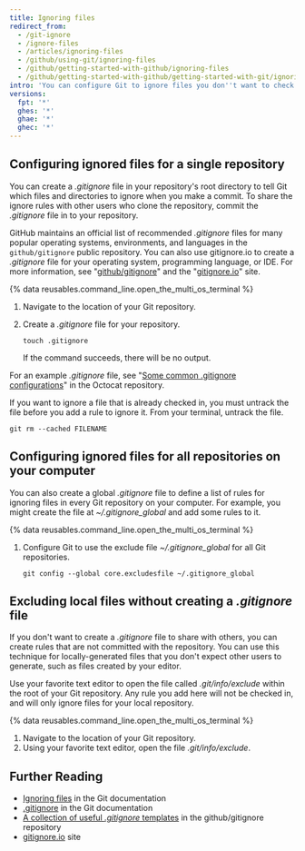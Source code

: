 ```yaml
---
title: Ignoring files
redirect_from:
  - /git-ignore
  - /ignore-files
  - /articles/ignoring-files
  - /github/using-git/ignoring-files
  - /github/getting-started-with-github/ignoring-files
  - /github/getting-started-with-github/getting-started-with-git/ignoring-files
intro: 'You can configure Git to ignore files you don''t want to check in to {% data variables.product.product_name %}.'
versions:
  fpt: '*'
  ghes: '*'
  ghae: '*'
  ghec: '*'
---
```

## Configuring ignored files for a single repository

You can create a _.gitignore_ file in your repository's root directory to tell Git which files and directories to ignore when you make a commit.
To share the ignore rules with other users who clone the repository, commit the _.gitignore_ file in to your repository.

GitHub maintains an official list of recommended _.gitignore_ files for many popular operating systems, environments, and languages in the `github/gitignore` public repository. You can also use gitignore.io to create a _.gitignore_ file for your operating system, programming language, or IDE. For more information, see "[github/gitignore](https://github.com/github/gitignore)" and the "[gitignore.io](https://www.gitignore.io/)" site.

{% data reusables.command_line.open_the_multi_os_terminal %}
1. Navigate to the location of your Git repository.
1. Create a _.gitignore_ file for your repository.

   ```shell
   touch .gitignore
   ```

   If the command succeeds, there will be no output.

For an example _.gitignore_ file, see "[Some common .gitignore configurations](https://gist.github.com/octocat/9257657)" in the Octocat repository.

If you want to ignore a file that is already checked in, you must untrack the file before you add a rule to ignore it. From your terminal, untrack the file.

```shell
git rm --cached FILENAME
```

## Configuring ignored files for all repositories on your computer

You can also create a global _.gitignore_ file to define a list of rules for ignoring files in every Git repository on your computer. For example, you might create the file at _~/.gitignore_global_ and add some rules to it.

{% data reusables.command_line.open_the_multi_os_terminal %}

1. Configure Git to use the exclude file _~/.gitignore_global_ for all Git repositories.

   ```shell
   git config --global core.excludesfile ~/.gitignore_global
   ```

## Excluding local files without creating a _.gitignore_ file

If you don't want to create a _.gitignore_ file to share with others, you can create rules that are not committed with the repository. You can use this technique for locally-generated files that you don't expect other users to generate, such as files created by your editor.

Use your favorite text editor to open the file called _.git/info/exclude_ within the root of your Git repository. Any rule you add here will not be checked in, and will only ignore files for your local repository.

{% data reusables.command_line.open_the_multi_os_terminal %}
1. Navigate to the location of your Git repository.
1. Using your favorite text editor, open the file _.git/info/exclude_.

## Further Reading

- [Ignoring files](https://git-scm.com/book/en/v2/Git-Basics-Recording-Changes-to-the-Repository#_ignoring) in the Git documentation
- [.gitignore](https://git-scm.com/docs/gitignore) in the Git documentation
- [A collection of useful _.gitignore_ templates](https://github.com/github/gitignore) in the github/gitignore repository
- [gitignore.io](https://www.gitignore.io/) site
